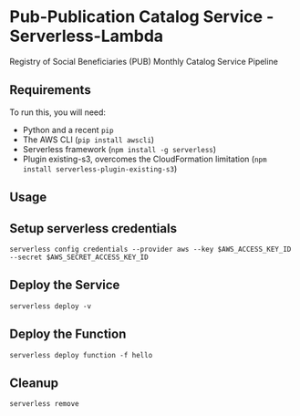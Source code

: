 Pub-Publication Catalog Service - Serverless-Lambda
===================================

Registry of Social Beneficiaries (PUB) Monthly Catalog Service Pipeline 

Requirements
------------

To run this, you will need:

* Python and a recent `pip`
* The AWS CLI (`pip install awscli`)
* Serverless framework (`npm install -g serverless`)
* Plugin existing-s3, overcomes the CloudFormation limitation (`npm install serverless-plugin-existing-s3`)

Usage
-----

## Setup serverless credentials
`serverless config credentials --provider aws --key $AWS_ACCESS_KEY_ID --secret $AWS_SECRET_ACCESS_KEY_ID`

## Deploy the Service
`serverless deploy -v`

## Deploy the Function
`serverless deploy function -f hello`

## Cleanup
`serverless remove`

